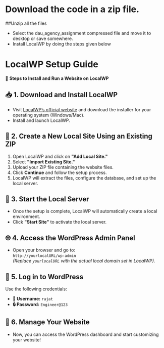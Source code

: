 
# Download the code in a zip file.
##Unzip all the files
- Select the dau_agency_assignment compressed file and move it to desktop or save somewhere.
- Install LocalWP by doing the steps given below


# LocalWP Setup Guide

🚀 **Steps to Install and Run a Website on LocalWP**

## 📥 1. Download and Install LocalWP

- Visit [LocalWP’s official website](https://localwp.com/) and download the installer for your operating system (Windows/Mac).
- Install and launch LocalWP.

## 📂 2. Create a New Local Site Using an Existing ZIP

1. Open LocalWP and click on **"Add Local Site."**
2. Select **"Import Existing Site."**
3. Upload your ZIP file containing the website files.
4. Click **Continue** and follow the setup process.
5. LocalWP will extract the files, configure the database, and set up the local server.

## 🔧 3. Start the Local Server

- Once the setup is complete, LocalWP will automatically create a local environment.
- Click **"Start Site"** to activate the local server.

## 🌐 4. Access the WordPress Admin Panel

- Open your browser and go to:  
  `http://yourlocalURL/wp-admin`  
  _(Replace `yourlocalURL` with the actual local domain set in LocalWP)._  

## 🔑 5. Log in to WordPress

Use the following credentials:

- **👤 Username:** `rajat`
- **🔒 Password:** `Engineer@123`

## 🎨 6. Manage Your Website

- Now, you can access the WordPress dashboard and start customizing your website!

